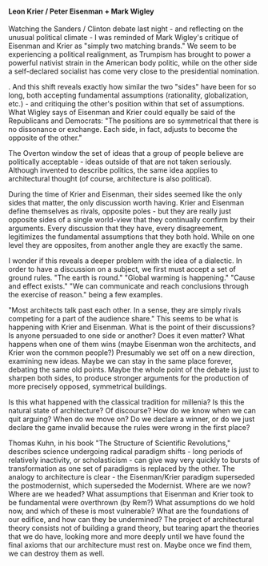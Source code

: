 #### Leon Krier / Peter Eisenman + Mark Wigley

Watching the Sanders / Clinton debate last night - and reflecting on the unusual political climate - I was reminded of Mark Wigley's critique of Eisenman and Krier as "simply two matching brands." We seem to be experiencing a political realignment, as Trumpism has brought to power a powerful nativist strain in the American body politic, while on the other side a self-declared socialist has come very close to the presidential nomination.

. And this shift reveals exactly how similar the two "sides" have been for so long, both accepting fundamental assumptions (rationality, globalization, etc.) - and critiquing the other's position within that set of assumptions. What Wigley says of Eisenman and Krier could equally be said of the Republicans and Democrats: "The positions are so symmetrical that there is no dissonance or exchange. Each side, in fact, adjusts to become the opposite of the other."



The Overton window the set of ideas that a group of people believe are politically acceptable - ideas outside of that are not taken seriously. Although invented to describe politics, the same idea applies to architectural thought (of course, architecture is also political).

During the time of Krier and Eisenman, their sides seemed like the only sides that matter, the only discussion worth having. Krier and Eisenman define themselves as rivals, opposite poles - but they are really just opposite sides of a single world-view that they continually confirm by their arguments. Every discussion that they have, every disagreement, legitimizes the fundamental assumptions that they both hold. While on one level they are opposites, from another angle they are exactly the same.

I wonder if this reveals a deeper problem with the idea of a dialectic. In order to have a discussion on a subject, we first must accept a set of ground rules. "The earth is round." "Global warming is happening." "Cause and effect exists." "We can communicate and reach conclusions through the exercise of reason." being a few examples. 


"Most architects talk past each other. In a sense, they are simply rivals competing for a part of the audience share."  This seems to be what is happening with Krier and Eisenman. What is the point of their discussions? Is anyone persuaded to one side or another? Does it even matter? What happens when one of them wins (maybe Eisenman won the architects, and Krier won the common people?) Presumably we set off on a new direction, examining new ideas. Maybe we can stay in the same place forever, debating the same old points. Maybe the whole point of the debate is just to sharpen both sides, to produce stronger arguments for the production of more precisely opposed, symmetrical buildings.

Is this what happened with the classical tradition for millenia? Is this the natural state of architecture? Of discourse? How do we know when we can quit arguing? When do we move on? Do we declare a winner, or do we just declare the game invalid because the rules were wrong in the first place?

Thomas Kuhn, in his book "The Structure of Scientific Revolutions," describes science undergoing radical paradigm shifts - long periods of relatively inactivity, or scholasticism - can give way very quickly to bursts of transformation as one set of paradigms is replaced by the other. The analogy to architecture is clear - the Eisenman/Krier paradigm superseded the postmodernist, which superseded the Modernist. Where are we now? Where are we headed? What assumptions that Eisenman and Krier took to be fundamental were overthrown (by Rem?) What assumptions do we hold now, and which of these is most vulnerable? What are the foundations of our edifice, and how can they be undermined? The project of architectural theory consists not of building a grand theory, but tearing apart the theories that we do have, looking more and more deeply until we have found the final axioms that our architecture must rest on. Maybe once we find them, we can destroy them as well.

